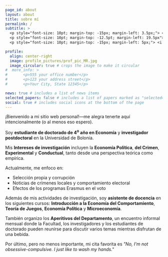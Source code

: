 ```yaml
---
page_id: about
layout: about
title: sobre mí
permalink: /
subtitle: >
  <p style="font-size: 10pt; margin-top: -15px; margin-left: 3.5px;"> <i class="fa-solid fa-landmark" style="color: var(--global-theme-color);"></i><span style="padding-left: 2.5px;"><a href='https://dse.unibo.it/en'><i>Departamento de Economía,</i></a> <a href='https://www.unibo.it/en/homepage'><i>Universidad de Bolonia</i></a></span></p>
  <p style="font-size: 10pt; margin-top: -12.5pt; margin-left: 19.5px"><a href='https://goo.gl/maps/1icot9p1g97AWCD37'><i>Piazza Scaravilli 2, 40126, Bolonia</i></a></p>
  <p style="font-size: 10pt; margin-top: -15px; margin-left: 5px;"> <i class="fa-solid fa-location-dot"></i> <span style="padding-left: 1.5px;">ubicación actual: Buenos Aires, Argentina</span></p>

profile:
  align: center-right
  image: profile_pictures/prof_pic_MR.jpg
  image_circular: true # crops the image to make it circular
#  more_info: >
#       <p>555 your office number</p>
#       <p>123 your address street</p>
#       <p>Your City, State 12345</p>

news: true # includes a list of news items
selected_papers: false # includes a list of papers marked as "selected={true}"
social: true # includes social icons at the bottom of the page
---
```


¡Bienvenido a mi sitio web personal!&mdash;me alegra tenerte aquí intencionalmente (o al menos eso espero).

Soy <b style="color: $white-color;">estudiante de doctorado de 4<sup>o</sup> año en Economía</b> y <b style="color: $white-color;">investigador postdoctoral</b> en la Universidad de Bolonia.

Mis <b style="color: $white-color;">Intereses de investigación</b> incluyen la <b style="color: $white-color;">Economía Política</b>, <b style="color: $white-color;">del Crimen</b>, <b style="color: $white-color;">Experimental</b> y <b style="color: $white-color;">Conductual</b>, tanto desde una perspectiva teórica como empírica.

Actualmente, me enfoco en:
<ul>
  <li>Selección propia y corrupción</li>
  <li>Noticias de crímenes locales y comportamiento electoral</li>
  <li>Efectos de los programas Erasmus en el voto</li>
</ul>

Además de mis actividades de investigación, soy <b style="color: $white-color;">asistente de docencia</b> en los siguientes cursos: <b style="color: $white-color;">Introducción a la Economía del Comportamiento</b>, <b style="color: $white-color;">Teoría de Juegos</b>, <b style="color: $white-color;">Economía Política</b> y <b style="color: $white-color;">Microeconomía</b>.

También organizo los <b style="color: $white-color;">Aperitivos del Departamento</b>, un encuentro informal mensual donde la Facultad, los investigadores y los estudiantes de doctorado pueden reunirse para discutir varios temas mientras disfrutan de una bebida.

Por último, pero no menos importante, mi cita favorita es  <i>"No, I'm not obsessive-compulsive. I just like to wash my hands."</i>
